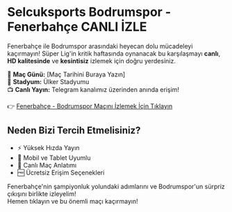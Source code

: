 # Selcuksports Bodrumspor - Fenerbahçe CANLI İZLE
Fenerbahçe ile Bodrumspor arasındaki heyecan dolu mücadeleyi kaçırmayın! Süper Lig'in kritik haftasında oynanacak bu karşılaşmayı **canlı**, **HD kalitesinde** ve **kesintisiz** izlemek için doğru yerdesiniz.

📅 **Maç Günü:** [Maç Tarihini Buraya Yazın]  
📍 **Stadyum:** Ülker Stadyumu  
📺 **Canlı Yayın:** Telegram kanalımız üzerinden anında erişim!

👉 [Fenerbahçe - Bodrumspor Maçını İzlemek İçin Tıklayın](https://t.me/selcukspoorts)

## Neden Bizi Tercih Etmelisiniz?

- ⚡ Yüksek Hızda Yayın  
- 📱 Mobil ve Tablet Uyumlu  
- 💬 Canlı Maç Anlatımı  
- 🆓 Ücretsiz Erişim Seçenekleri

Fenerbahçe'nin şampiyonluk yolundaki adımlarını ve Bodrumspor'un sürpriz çıkışını birlikte izleyelim!  
Hemen tıklayın ve bu önemli maçı kaçırmayın!
